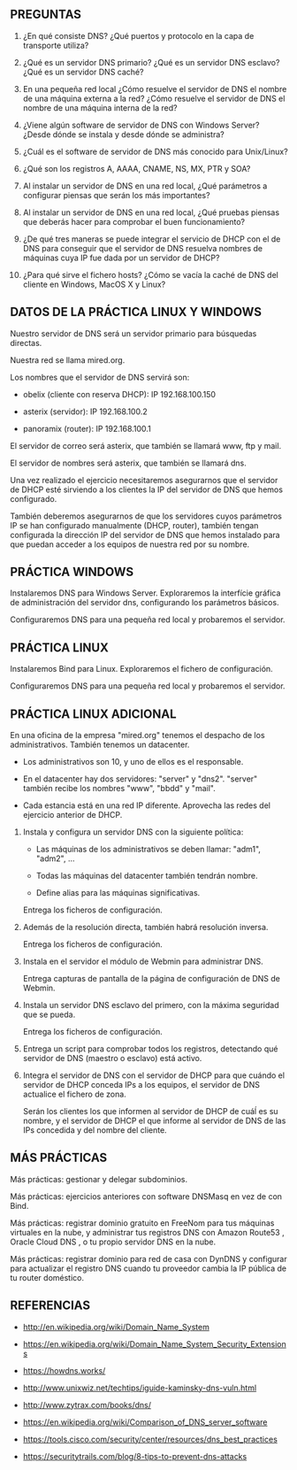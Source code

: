 PREGUNTAS
---------

 01. ¿En qué consiste DNS? ¿Qué puertos y protocolo en la capa de transporte utiliza?

 02. ¿Qué es un servidor DNS primario? ¿Qué es un servidor DNS esclavo? ¿Qué es un servidor DNS caché?

 03. En una pequeña red local ¿Cómo resuelve el servidor de DNS el nombre de una máquina externa a la red? ¿Cómo resuelve el servidor de DNS el nombre de una máquina interna de la red?

 04. ¿Viene algún software de servidor de DNS con Windows Server? ¿Desde dónde se instala y desde dónde se administra?

 05. ¿Cuál es el software de servidor de DNS más conocido para Unix/Linux?

 06. ¿Qué son los registros A, AAAA, CNAME, NS, MX, PTR y SOA?
 
 07. Al instalar un servidor de DNS en una red local, ¿Qué parámetros a configurar piensas que serán los más importantes?

 08. Al instalar un servidor de DNS en una red local, ¿Qué pruebas piensas que deberás hacer para comprobar el buen funcionamiento?

 09. ¿De qué tres maneras se puede integrar el servicio de DHCP con el de DNS para conseguir que el servidor de DNS resuelva nombres de máquinas cuya IP fue dada por un servidor de DHCP?

 10. ¿Para qué sirve el fichero hosts? ¿Cómo se vacía la caché de DNS del cliente en Windows, MacOS X y Linux?





DATOS DE LA PRÁCTICA LINUX Y WINDOWS
------------------------------------

Nuestro servidor de DNS será un servidor primario para búsquedas directas.

Nuestra red se llama mired.org.

Los nombres que el servidor de DNS servirá son:

  - obelix (cliente con reserva DHCP): IP 192.168.100.150

  - asterix (servidor): IP 192.168.100.2

  - panoramix (router): IP 192.168.100.1

El servidor de correo será asterix, que también se llamará www, ftp y mail.

El servidor de nombres será asterix, que también se llamará dns.

Una vez realizado el ejercicio necesitaremos asegurarnos que el servidor de DHCP esté sirviendo a los clientes la IP del servidor de DNS que hemos configurado.

También deberemos asegurarnos de que los servidores cuyos parámetros IP se han configurado manualmente (DHCP, router), también tengan configurada la dirección IP del servidor de DNS que hemos instalado para que puedan acceder a los equipos de nuestra red por su nombre.





PRÁCTICA WINDOWS
----------------

Instalaremos DNS para Windows Server. Exploraremos la interfície gráfica de administración del servidor dns, configurando los parámetros básicos.

Configuraremos DNS para una pequeña red local y probaremos el servidor.





PRÁCTICA LINUX
--------------

Instalaremos Bind para Linux. Exploraremos el fichero de configuración.

Configuraremos DNS para una pequeña red local y probaremos el servidor.





PRÁCTICA LINUX ADICIONAL
------------------------

En una oficina de la empresa "mired.org" tenemos el despacho de los administrativos. También tenemos un datacenter.

  - Los administrativos son 10, y uno de ellos es el responsable.

  - En el datacenter hay dos servidores: "server" y "dns2". "server" también recibe los nombres "www", "bbdd" y "mail".

  - Cada estancia está en una red IP diferente. Aprovecha las redes del ejercicio anterior de DHCP.

 01. Instala y configura un servidor DNS con la siguiente política:

     - Las máquinas de los administrativos se deben llamar: "adm1", "adm2", ...

     - Todas las máquinas del datacenter también tendrán nombre.

     - Define alias para las máquinas significativas.
     
     Entrega los ficheros de configuración.

 02. Además de la resolución directa, también habrá resolución inversa.

     Entrega los ficheros de configuración.
 
 03. Instala en el servidor el módulo de Webmin para administrar DNS.

     Entrega capturas de pantalla de la página de configuración de DNS de Webmin.

 04. Instala un servidor DNS esclavo del primero, con la máxima seguridad que se pueda.

     Entrega los ficheros de configuración.

 05. Entrega un script para comprobar todos los registros, detectando qué servidor de DNS (maestro o esclavo) está activo.
 
 06. Integra el servidor de DNS con el servidor de DHCP para que cuándo el servidor de DHCP conceda IPs a los equipos, el servidor de DNS actualice el fichero de zona.

     Serán los clientes los que informen al servidor de DHCP de cuáĺ es su nombre, y el servidor de DHCP el que informe al servidor de DNS de las IPs concedida y del nombre del cliente.





MÁS PRÁCTICAS
-------------

Más prácticas: gestionar y delegar subdominios.

Más prácticas: ejercicios anteriores con software DNSMasq en vez de con Bind.

Más prácticas: registrar dominio gratuito en FreeNom para tus máquinas virtuales en la nube, y administrar tus registros DNS con Amazon Route53 , Oracle Cloud DNS , o tu propio servidor DNS en la nube.

Más prácticas: registrar dominio para red de casa con DynDNS y configurar para actualizar el registro DNS cuando tu proveedor cambia la IP pública de tu router doméstico.





REFERENCIAS
-----------

  - <http://en.wikipedia.org/wiki/Domain_Name_System>

  - <https://en.wikipedia.org/wiki/Domain_Name_System_Security_Extensions>

  - <https://howdns.works/>

  - <http://www.unixwiz.net/techtips/iguide-kaminsky-dns-vuln.html>

  - <http://www.zytrax.com/books/dns/>
  
  - <https://en.wikipedia.org/wiki/Comparison_of_DNS_server_software>

  - <https://tools.cisco.com/security/center/resources/dns_best_practices>

  - <https://securitytrails.com/blog/8-tips-to-prevent-dns-attacks>
